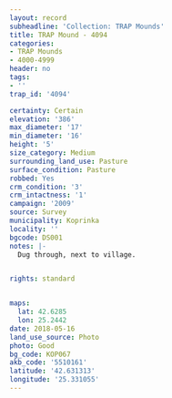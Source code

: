 ```yaml
---
layout: record
subheadline: 'Collection: TRAP Mounds'
title: TRAP Mound - 4094
categories:
- TRAP Mounds
- 4000-4999
header: no
tags:
- ''
trap_id: '4094'

certainty: Certain
elevation: '386'
max_diameter: '17'
min_diameter: '16'
height: '5'
size_category: Medium
surrounding_land_use: Pasture
surface_condition: Pasture
robbed: Yes
crm_condition: '3'
crm_intactness: '1'
campaign: '2009'
source: Survey
municipality: Koprinka
locality: ''
bgcode: DS001
notes: |-
  Dug through, next to village.


rights: standard


maps:
  lat: 42.6285
  lon: 25.2442
date: 2018-05-16
land_use_source: Photo
photo: Good
bg_code: КОР067
akb_code: '5510161'
latitude: '42.631313'
longitude: '25.331055'
---
```

